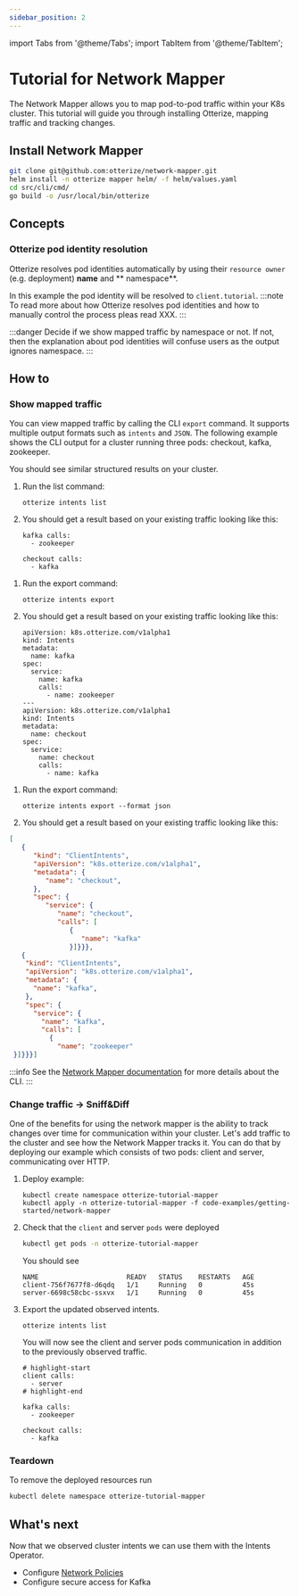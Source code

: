 ```yaml
---
sidebar_position: 2
---
```

import Tabs from '@theme/Tabs';
import TabItem from '@theme/TabItem';

# Tutorial for Network Mapper

The Network Mapper allows you to map pod-to-pod traffic within your K8s cluster. This tutorial will guide you
through installing Otterize, mapping traffic and tracking changes.

## Install Network Mapper

```bash
git clone git@github.com:otterize/network-mapper.git
helm install -n otterize mapper helm/ -f helm/values.yaml
cd src/cli/cmd/
go build -o /usr/local/bin/otterize
```

## Concepts

### Otterize pod identity resolution

Otterize resolves pod identities automatically by using their `resource owner` (e.g. deployment) **name** and **
namespace**.

In this example the pod identity will be resolved to `client.tutorial`.
:::note
To read more about how Otterize resolves pod identities and how to manually control the process pleas read XXX.
:::

:::danger
Decide if we show mapped traffic by namespace or not. If not, then the explanation about pod identities will confuse
users as the output ignores namespace.
:::

## How to


### Show mapped traffic

You can view mapped traffic by calling the CLI `export` command. It supports multiple output formats such as `intents`
and `JSON`.
The following example shows the CLI output for a cluster running three pods: checkout, kafka, zookeeper.

You should see similar structured results on your cluster.

<Tabs>
  <TabItem value="plain" label="Plain" default>

1. Run the list command:

   ```shell
   otterize intents list
   ```
2. You should get a result based on your existing traffic looking like this:
   ```shell
   kafka calls:
     - zookeeper
   
   checkout calls:
     - kafka
   ```

</TabItem>
  <TabItem value="intents" label="Intents" default>

1. Run the export command:

   ```shell
   otterize intents export
   ```
2. You should get a result based on your existing traffic looking like this:
   ```shell title="Output"
   apiVersion: k8s.otterize.com/v1alpha1
   kind: Intents
   metadata:
     name: kafka
   spec:
     service:
       name: kafka
       calls:
         - name: zookeeper
   ---
   apiVersion: k8s.otterize.com/v1alpha1
   kind: Intents
   metadata:
     name: checkout
   spec:
     service:
       name: checkout
       calls:
         - name: kafka
   ```

</TabItem>
  <TabItem value="json" label="JSON">

1. Run the export command:
   ```shell
   otterize intents export --format json
   ```
2. You should get a result based on your existing traffic looking like this:
```json
[
   {
      "kind": "ClientIntents",
      "apiVersion": "k8s.otterize.com/v1alpha1",
      "metadata": {
         "name": "checkout",
      },
      "spec": {
         "service": {
            "name": "checkout",
            "calls": [
               {
                  "name": "kafka"
               }]}}},
   {
    "kind": "ClientIntents",
    "apiVersion": "k8s.otterize.com/v1alpha1",
    "metadata": {
      "name": "kafka",
    },
    "spec": {
      "service": {
        "name": "kafka",
        "calls": [
          {
            "name": "zookeeper"
 }]}}}]
```
</TabItem>
</Tabs>

:::info
See the [Network Mapper documentation](/documentation/network-mapper/intro) for more details about the CLI.
:::

### Change traffic -> Sniff&Diff

One of the benefits for using the network mapper is the ability to track changes over time for communication within your
cluster.
Let's add traffic to the cluster and see how the Network Mapper tracks it. You can do that by deploying our example
which consists of two pods: client and server, communicating over HTTP.

1. Deploy example:
   ```shell
   kubectl create namespace otterize-tutorial-mapper
   kubectl apply -n otterize-tutorial-mapper -f code-examples/getting-started/network-mapper
   ```
2. Check that the `client` and server `pods` were deployed
   ```bash
   kubectl get pods -n otterize-tutorial-mapper
   ```
   You should see
   ```
   NAME                      READY   STATUS    RESTARTS   AGE
   client-756f7677f8-d6qdq   1/1     Running   0          45s
   server-6698c58cbc-ssxvx   1/1     Running   0          45s
   ```
3. Export the updated observed intents.
   ```shell
   otterize intents list
   ```
   You will now see the client and server pods communication in addition
   to the previously observed traffic.
   ```shell
   # highlight-start
   client calls:
     - server
   # highlight-end
   
   kafka calls:
     - zookeeper
   
   checkout calls:
     - kafka
   ```

### Teardown

To remove the deployed resources run

```bash
kubectl delete namespace otterize-tutorial-mapper
```

## What's next

<!-- [Intents Operator](/documentation/intents-operator): -->
Now that we observed cluster intents we can use them with the Intents Operator.

- Configure [Network Policies](/documentation/getting-started/network-policies)
- Configure secure access for Kafka